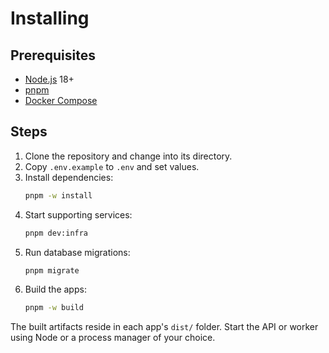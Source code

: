 # Installing

## Prerequisites

- [Node.js](https://nodejs.org/) 18+
- [pnpm](https://pnpm.io/)
- [Docker Compose](https://docs.docker.com/compose/)

## Steps

1. Clone the repository and change into its directory.
2. Copy `.env.example` to `.env` and set values.
3. Install dependencies:
   ```bash
   pnpm -w install
   ```
4. Start supporting services:
   ```bash
   pnpm dev:infra
   ```
5. Run database migrations:
   ```bash
   pnpm migrate
   ```
6. Build the apps:
   ```bash
   pnpm -w build
   ```

The built artifacts reside in each app's `dist/` folder. Start the API or worker using Node or a process manager of your choice.
